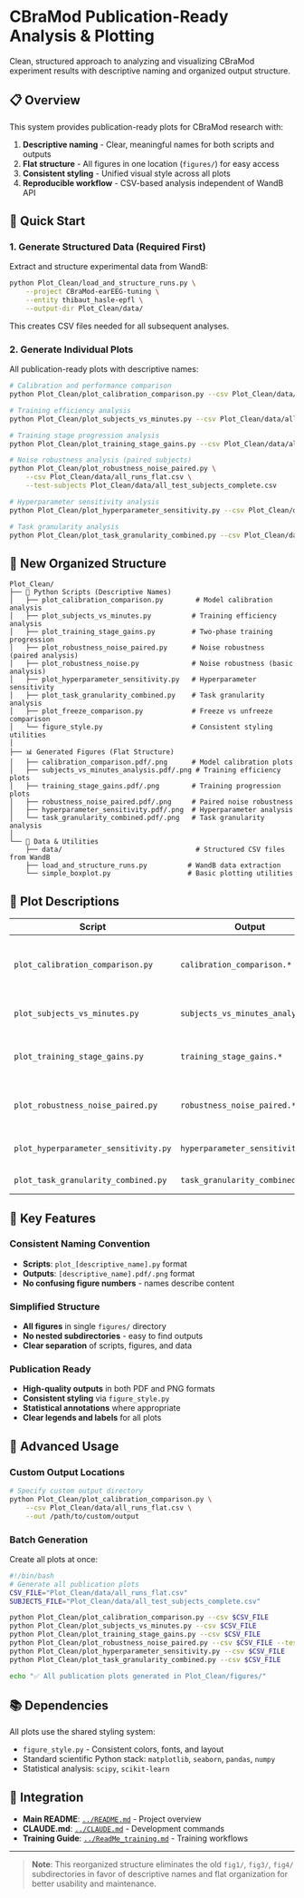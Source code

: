 # CBraMod Publication-Ready Analysis & Plotting

Clean, structured approach to analyzing and visualizing CBraMod experiment results with descriptive naming and organized output structure.

## 📋 Overview

This system provides publication-ready plots for CBraMod research with:

1. **Descriptive naming** - Clear, meaningful names for both scripts and outputs
2. **Flat structure** - All figures in one location (`figures/`) for easy access
3. **Consistent styling** - Unified visual style across all plots
4. **Reproducible workflow** - CSV-based analysis independent of WandB API

## 🚀 Quick Start

### 1. Generate Structured Data (Required First)

Extract and structure experimental data from WandB:

```bash
python Plot_Clean/load_and_structure_runs.py \
    --project CBraMod-earEEG-tuning \
    --entity thibaut_hasle-epfl \
    --output-dir Plot_Clean/data/
```

This creates CSV files needed for all subsequent analyses.

### 2. Generate Individual Plots

All publication-ready plots with descriptive names:

```bash
# Calibration and performance comparison
python Plot_Clean/plot_calibration_comparison.py --csv Plot_Clean/data/all_runs_flat.csv

# Training efficiency analysis  
python Plot_Clean/plot_subjects_vs_minutes.py --csv Plot_Clean/data/all_runs_flat.csv

# Training stage progression analysis
python Plot_Clean/plot_training_stage_gains.py --csv Plot_Clean/data/all_runs_flat.csv

# Noise robustness analysis (paired subjects)
python Plot_Clean/plot_robustness_noise_paired.py \
    --csv Plot_Clean/data/all_runs_flat.csv \
    --test-subjects Plot_Clean/data/all_test_subjects_complete.csv

# Hyperparameter sensitivity analysis
python Plot_Clean/plot_hyperparameter_sensitivity.py --csv Plot_Clean/data/all_runs_flat.csv

# Task granularity analysis
python Plot_Clean/plot_task_granularity_combined.py --csv Plot_Clean/data/all_runs_flat.csv
```

## 📁 New Organized Structure

```
Plot_Clean/
├── 🐍 Python Scripts (Descriptive Names)
│   ├── plot_calibration_comparison.py        # Model calibration analysis
│   ├── plot_subjects_vs_minutes.py          # Training efficiency analysis
│   ├── plot_training_stage_gains.py         # Two-phase training progression
│   ├── plot_robustness_noise_paired.py      # Noise robustness (paired analysis)
│   ├── plot_robustness_noise.py             # Noise robustness (basic analysis)
│   ├── plot_hyperparameter_sensitivity.py   # Hyperparameter sensitivity
│   ├── plot_task_granularity_combined.py    # Task granularity analysis
│   ├── plot_freeze_comparison.py            # Freeze vs unfreeze comparison
│   └── figure_style.py                      # Consistent styling utilities
│
├── 📊 Generated Figures (Flat Structure)
│   ├── calibration_comparison.pdf/.png      # Model calibration plots
│   ├── subjects_vs_minutes_analysis.pdf/.png # Training efficiency plots
│   ├── training_stage_gains.pdf/.png        # Training progression plots
│   ├── robustness_noise_paired.pdf/.png     # Paired noise robustness
│   ├── hyperparameter_sensitivity.pdf/.png  # Hyperparameter analysis
│   └── task_granularity_combined.pdf/.png   # Task granularity analysis
│
└── 📁 Data & Utilities
    ├── data/                                 # Structured CSV files from WandB
    ├── load_and_structure_runs.py          # WandB data extraction
    └── simple_boxplot.py                   # Basic plotting utilities
```

## 🎯 Plot Descriptions

| Script | Output | Description |
|--------|--------|-------------|
| `plot_calibration_comparison.py` | `calibration_comparison.*` | Model performance calibration across conditions |
| `plot_subjects_vs_minutes.py` | `subjects_vs_minutes_analysis.*` | Training data efficiency analysis |
| `plot_training_stage_gains.py` | `training_stage_gains.*` | Two-phase training progression analysis |
| `plot_robustness_noise_paired.py` | `robustness_noise_paired.*` | Paired-subject noise robustness analysis |
| `plot_hyperparameter_sensitivity.py` | `hyperparameter_sensitivity.*` | Hyperparameter sensitivity analysis |
| `plot_task_granularity_combined.py` | `task_granularity_combined.*` | Task granularity impact analysis |

## 🔧 Key Features

### Consistent Naming Convention
- **Scripts**: `plot_[descriptive_name].py` format
- **Outputs**: `[descriptive_name].pdf/.png` format
- **No confusing figure numbers** - names describe content

### Simplified Structure
- **All figures** in single `figures/` directory
- **No nested subdirectories** - easy to find outputs
- **Clear separation** of scripts, figures, and data

### Publication Ready
- **High-quality outputs** in both PDF and PNG formats
- **Consistent styling** via `figure_style.py`
- **Statistical annotations** where appropriate
- **Clear legends and labels** for all plots

## 🚀 Advanced Usage

### Custom Output Locations
```bash
# Specify custom output directory
python Plot_Clean/plot_calibration_comparison.py \
    --csv Plot_Clean/data/all_runs_flat.csv \
    --out /path/to/custom/output
```

### Batch Generation
Create all plots at once:
```bash
#!/bin/bash
# Generate all publication plots
CSV_FILE="Plot_Clean/data/all_runs_flat.csv"
SUBJECTS_FILE="Plot_Clean/data/all_test_subjects_complete.csv"

python Plot_Clean/plot_calibration_comparison.py --csv $CSV_FILE
python Plot_Clean/plot_subjects_vs_minutes.py --csv $CSV_FILE  
python Plot_Clean/plot_training_stage_gains.py --csv $CSV_FILE
python Plot_Clean/plot_robustness_noise_paired.py --csv $CSV_FILE --test-subjects $SUBJECTS_FILE
python Plot_Clean/plot_hyperparameter_sensitivity.py --csv $CSV_FILE
python Plot_Clean/plot_task_granularity_combined.py --csv $CSV_FILE

echo "✅ All publication plots generated in Plot_Clean/figures/"
```

## 📚 Dependencies

All plots use the shared styling system:
- `figure_style.py` - Consistent colors, fonts, and layout
- Standard scientific Python stack: `matplotlib`, `seaborn`, `pandas`, `numpy`
- Statistical analysis: `scipy`, `scikit-learn`

## 🔗 Integration

- **Main README**: [`../README.md`](../README.md) - Project overview
- **CLAUDE.md**: [`../CLAUDE.md`](../CLAUDE.md) - Development commands
- **Training Guide**: [`../ReadMe_training.md`](../ReadMe_training.md) - Training workflows

---

> **Note**: This reorganized structure eliminates the old `fig1/`, `fig3/`, `fig4/` subdirectories in favor of descriptive names and flat organization for better usability and maintenance.